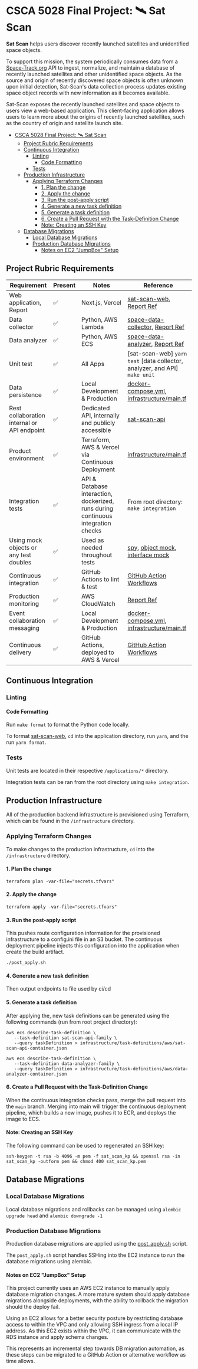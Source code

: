 # CSCA 5028 Final Project: 🛰️ Sat Scan

**Sat Scan** helps users discover recently launched satellites and unidentified space objects.

To support this mission, the system periodically consumes data from a [Space-Track.org](https://www.space-track.org/auth/login) API to ingest, normalize, and maintain a database of recently launched satellites and other unidentified space objects. As the source and origin of recently discovered space objects is often unknown upon initial detection, Sat-Scan's data collection process updates existing space object records with new information as it becomes available.

Sat-Scan exposes the recently launched satellites and space objects to users view a web-based application. This client-facing application allows users to learn more about the origins of recently launched satellites, such as the country of origin and satellite launch site.

- [CSCA 5028 Final Project: 🛰️ Sat Scan](#csca-5028-final-project-️-sat-scan)
  - [Project Rubric Requirements](#project-rubric-requirements)
  - [Continuous Integration](#continuous-integration)
    - [Linting](#linting)
      - [Code Formatting](#code-formatting)
    - [Tests](#tests)
  - [Production Infrastructure](#production-infrastructure)
    - [Applying Terraform Changes](#applying-terraform-changes)
      - [1. Plan the change](#1-plan-the-change)
      - [2. Apply the change](#2-apply-the-change)
      - [3. Run the post-apply script](#3-run-the-post-apply-script)
      - [4. Generate a new task definition](#4-generate-a-new-task-definition)
      - [5. Generate a task definition](#5-generate-a-task-definition)
      - [6. Create a Pull Request with the Task-Definition Change](#6-create-a-pull-request-with-the-task-definition-change)
      - [Note: Creating an SSH Key](#note-creating-an-ssh-key)
  - [Database Migrations](#database-migrations)
    - [Local Database Migrations](#local-database-migrations)
    - [Production Database Migrations](#production-database-migrations)
      - [Notes on EC2 "JumpBox" Setup](#notes-on-ec2-jumpbox-setup)


## Project Rubric Requirements

| Requirement                                 | Present | Notes                                                                             | Reference                                                                                                                                                                                                                                                   |
|---------------------------------------------|---------|-----------------------------------------------------------------------------------|-------------------------------------------------------------------------------------------------------------------------------------------------------------------------------------------------------------------------------------------------------------|
| Web application, Report                     | ✅       | Next.js, Vercel                                                                   | [sat-scan-web](applications/sat-scan-web), [Report Ref](report/final-report.md#sat-scan-web)                                                                                                                                                                |
| Data collector                              | ✅       | Python, AWS Lambda                                                                | [space-data-collector](applications/space-data-collector), [Report Ref](report/final-report.md#data-collector)                                                                                                                                              |
| Data analyzer                               | ✅       | Python, AWS ECS                                                                   | [space-data-analyzer](applications/space-data-analyzer), [Report Ref](report/final-report.md#data-analyzer)                                                                                                                                                 |
| Unit test                                   | ✅       | All Apps                                                                          | [sat-scan-web] `yarn test` [data collector, analyzer, and API] `make unit`                                                                                                                                                                                  |
| Data persistence                            | ✅       | Local Development & Production                                                    | [docker-compose.yml](docker-compose.yml), [infrastructure/main.tf](/infrastructure/main.tf)                                                                                                                                                                 |
| Rest collaboration internal or API endpoint | ✅       | Dedicated API, internally and publicly accessible                                 | [sat-scan-api](applications/sat-scan-api)                                                                                                                                                                                                                   |
| Product environment                         | ✅       | Terraform, AWS & Vercel via Continuous Deployment                                 | [infrastructure/main.tf](/infrastructure/main.tf)                                                                                                                                                                                                           |
| Integration tests                           | ✅       | API & Database interaction, dockerized, runs during continuous integration checks | From root directory: `make integration`                                                                                                                                                                                                                      |
| Using mock objects or any test doubles      | ✅       | Used as needed throughout tests                                                   | [spy](applications/sat-scan-web/src/interfaces/spaceObject/test.ts), [object mock](applications/sat-scan-web/src/test/mocks/generateRawMockSpaceObject.ts), [interface mock](applications/space-data-collector/test/test_rabbit_mq_connection_interface.py) |
| Continuous integration                      | ✅       | GitHub Actions to lint & test                                                     | [GitHub Action Workflows](.github/workflows)                                                                                                                                                                                                           |
| Production monitoring                       | ✅       | AWS CloudWatch                                                                    | [Report Ref](report/final-report.md#production-monitoring)                                                                                                                                                                                                  |
| Event collaboration messaging               | ✅       | Local Development & Production                                                    | [docker-compose.yml](docker-compose.yml), [infrastructure/main.tf](/infrastructure/main.tf)                                                                                                                                                                 |
| Continuous delivery                         | ✅       | GitHub Actions, deployed to AWS & Vercel                                          | [GitHub Action Workflows](.github/workflows)                                                                                                                                                                                                           |

## Continuous Integration

### Linting

#### Code Formatting

Run `make format` to format the Python code locally. 

To format [sat-scan-web](applications/sat-scan-web/), `cd` into the application directory, run `yarn`, and the run `yarn format`.

### Tests

Unit tests are located in their respective `/applications/*` directory.

Integration tests can be ran from the root directory using `make integration`.

## Production Infrastructure

All of the production backend infrastructure is provisioned using Terraform, which can be found in the `/infrastructure` directory.

### Applying Terraform Changes

To make changes to the production infrastructure, `cd` into the `/infrastructure` directory.

#### 1. Plan the change

```
terraform plan -var-file="secrets.tfvars"
```

#### 2. Apply the change

```
terraform apply -var-file="secrets.tfvars"
```

#### 3. Run the post-apply script

This pushes route configuration information for the provisioned infrastructure to a config.ini file in an S3 bucket. The continuous deployment pipeline injects this configuration into the application when create the build artifact.

```
./post_apply.sh
```

#### 4. Generate a new task definition

Then output endpoints to file used by ci/cd

#### 5. Generate a task definition

After applying the, new task definitions can be generated using the following commands (run from root project directory):

```
aws ecs describe-task-definition \
   --task-definition sat-scan-api-family \
   --query taskDefinition > infrastructure/task-definitions/aws/sat-scan-api-container.json
```

```
aws ecs describe-task-definition \
   --task-definition data-analyzer-family \
   --query taskDefinition > infrastructure/task-definitions/aws/data-analyzer-container.json
```

#### 6. Create a Pull Request with the Task-Definition Change

When the continuous integration checks pass, merge the pull request into the `main` branch. Merging into main will trigger the continuous deployment pipeline, which builds a new image, pushes it to ECR, and deploys the image to ECS.

#### Note: Creating an SSH Key

The following command can be used to regenerated an SSH key:

```
ssh-keygen -t rsa -b 4096 -m pem -f sat_scan_kp && openssl rsa -in sat_scan_kp -outform pem && chmod 400 sat_scan_kp.pem
```

## Database Migrations

### Local Database Migrations

Local database migrations and rollbacks can be managed using `alembic upgrade head` and `alembic downgrade -1`

### Production Database Migrations

Production database migrations are applied using the [post_apply.sh](/infrastructure/post_apply.sh) script.

The `post_apply.sh` script handles SSHing into the EC2 instance to run the database migrations using alembic.

#### Notes on EC2 "JumpBox" Setup

This project currently uses an AWS EC2 instance to manually apply database migration changes. A more mature system should apply database migrations alongside deployments, with the ability to rollback the migration should the deploy fail.

Using an EC2 allows for a better security posture by restricting database access to within the VPC and only allowing SSH ingress from a local IP address. As this EC2 exists within the VPC, it can communicate with the RDS instance and apply schema changes.

This represents an incremental step towards DB migration automation, as these steps can be migrated to a GitHub Action or alternative workflow as time allows.